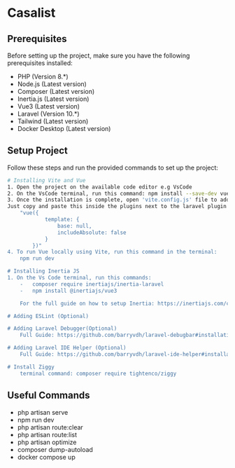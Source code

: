 # Casalist

## Prerequisites

Before setting up the project, make sure you have the following prerequisites installed:

-   PHP (Version 8.*)
-   Node.js (Latest version)
-   Composer (Latest version)
-   Inertia.js (Latest version)
-   Vue3 (Latest version)
-   Laravel (Version 10.*)
-   Tailwind (Latest version)
-   Docker Desktop (Latest version)

## Setup Project

Follow these steps and run the provided commands to set up the project:
```bash
# Installing Vite and Vue
1. Open the project on the available code editor e.g VsCode
2. On the VsCode terminal, run this command: npm install --save-dev vue @vitejs/plugin-vue
3. Once the installation is complete, open 'vite.config.js' file to add vue to the plugins.
Just copy and paste this inside the plugins next to the laravel plugin if it's not exist:
    "vue({
            template: {
                base: null,
                includeAbsolute: false
            }
        })"
4. To run Vue locally using Vite, run this command in the terminal:
    npm run dev

# Installing Inertia JS
1. On the Vs Code terminal, run this commands:
    -   composer require inertiajs/inertia-laravel
    -   npm install @inertiajs/vue3

    For the full guide on how to setup Inertia: https://inertiajs.com/client-side-setup

# Adding ESLint (Optional)

# Adding Laravel Debugger(Optional)
    Full Guide: https://github.com/barryvdh/laravel-debugbar#installation

# Adding Laravel IDE Helper (Optional)
    Full Guide: https://github.com/barryvdh/laravel-ide-helper#installation

# Install Ziggy
    terminal command: composer require tightenco/ziggy
```

## Useful Commands
-   php artisan serve
-   npm run dev
-   php artisan route:clear
-   php artisan route:list
-   php artisan optimize
-   composer dump-autoload
-   docker compose up

